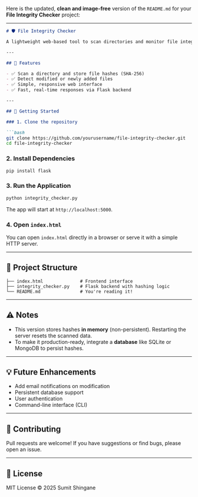 Here is the updated, **clean and image-free** version of the `README.md` for your **File Integrity Checker** project:

---

````markdown
# 🛡️ File Integrity Checker

A lightweight web-based tool to scan directories and monitor file integrity using hash comparisons. Useful for detecting unauthorized file changes and maintaining system security.

---

## 🔧 Features

- ✅ Scan a directory and store file hashes (SHA-256)
- ✅ Detect modified or newly added files
- ✅ Simple, responsive web interface
- ✅ Fast, real-time responses via Flask backend

---

## 🚀 Getting Started

### 1. Clone the repository

```bash
git clone https://github.com/yourusername/file-integrity-checker.git
cd file-integrity-checker
````

### 2. Install Dependencies

```bash
pip install flask
```

### 3. Run the Application

```bash
python integrity_checker.py
```

The app will start at `http://localhost:5000`.

### 4. Open `index.html`

You can open `index.html` directly in a browser or serve it with a simple HTTP server.

---

## 📁 Project Structure

```
├── index.html              # Frontend interface
├── integrity_checker.py    # Flask backend with hashing logic
└── README.md               # You're reading it!
```

---

## ⚠️ Notes

* This version stores hashes **in memory** (non-persistent). Restarting the server resets the scanned data.
* To make it production-ready, integrate a **database** like SQLite or MongoDB to persist hashes.

---

## 💡 Future Enhancements

* Add email notifications on modification
* Persistent database support
* User authentication
* Command-line interface (CLI)

---

## 🤝 Contributing

Pull requests are welcome! If you have suggestions or find bugs, please open an issue.

---

## 📜 License

MIT License © 2025 Sumit Shingane

